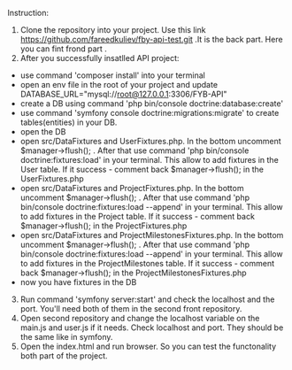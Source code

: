 Instruction:

1. Clone the repository into your project. Use this link https://github.com/fareedkuliev/fby-api-test.git .It is the back part. Here you can fint frond part   . 
2. After you successfully insatlled API project: 
- use command  'composer install' into your terminal
- open an env file in the root of your project and update DATABASE_URL="mysql://root@127.0.0.1:3306/FYB-API" 
- create a DB using command 'php bin/console doctrine:database:create'
- use command 'symfony console doctrine:migrations:migrate' to create tables(entities) in your DB.
- open the DB
- open src/DataFixtures and UserFixtures.php. In the bottom uncomment $manager->flush(); . After that use command 'php bin/console doctrine:fixtures:load' in your terminal. This allow to add fixtures in the User table. If it success - comment back $manager->flush(); in the UserFixtures.php
- open src/DataFixtures and ProjectFixtures.php. In the bottom uncomment $manager->flush(); . After that use command 'php bin/console doctrine:fixtures:load --append' in your terminal. This allow to add fixtures in the Project table. If it success - comment back $manager->flush(); in the ProjectFixtures.php
- open src/DataFixtures and ProjectMilestonesFixtures.php. In the bottom uncomment $manager->flush(); . After that use command 'php bin/console doctrine:fixtures:load --append' in your terminal. This allow to add fixtures in the ProjectMilestones table. If it success - comment back $manager->flush(); in the ProjectMilestonesFixtures.php
- now you have fixtures in the DB
3. Run command 'symfony server:start' and check the localhost and the port. You'll need both of them in the second front repository.
4. Open second repository and change the localhost variable on the main.js and user.js if it needs. Check localhost and port. They should be the same like in symfony.
5. Open the index.html and run browser. So you can test the functonality both part of the project.
